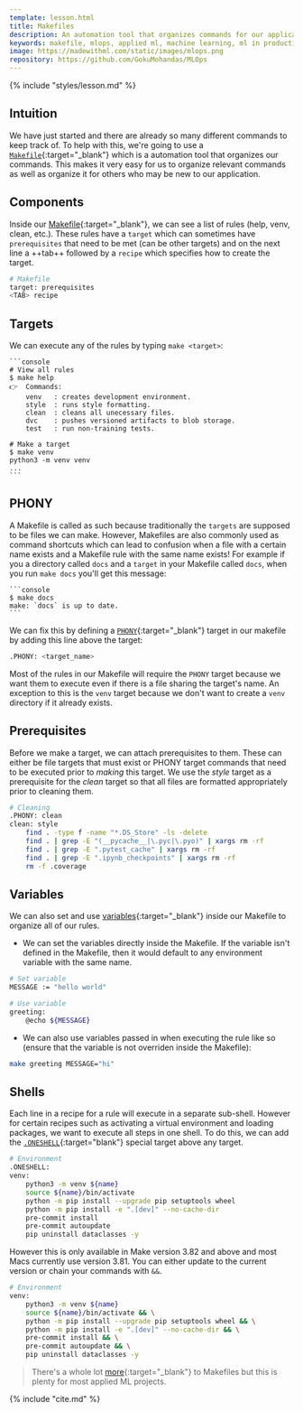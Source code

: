 ```yaml
---
template: lesson.html
title: Makefiles
description: An automation tool that organizes commands for our application's processes.
keywords: makefile, mlops, applied ml, machine learning, ml in production, machine learning in production, applied machine learning
image: https://madewithml.com/static/images/mlops.png
repository: https://github.com/GokuMohandas/MLOps
---
```


{% include "styles/lesson.md" %}

## Intuition

We have just started and there are already so many different commands to keep track of. To help with this, we're going to use a [`Makefile`](https://opensource.com/article/18/8/what-how-makefile){:target="_blank"} which is a automation tool that organizes our commands. This makes it very easy for us to organize relevant commands as well as organize it for others who may be new to our application.

## Components

Inside our [Makefile](https://github.com/GokuMohandas/MLOps/tree/main/Makefile){:target="_blank"}, we can see a list of rules (help, venv, clean, etc.). These rules have a `target` which can sometimes have `prerequisites` that need to be met (can be other targets) and on the next line a ++tab++ followed by a `recipe` which specifies how to create the target.

```bash linenums="1"
# Makefile
target: prerequisites
<TAB> recipe
```

## Targets
We can execute any of the rules by typing `make <target>`:

<div class="animated-code">

    ```console
    # View all rules
    $ make help
    👉  Commands:
        venv   : creates development environment.
        style  : runs style formatting.
        clean  : cleans all unecessary files.
        dvc    : pushes versioned artifacts to blob storage.
        test   : run non-training tests.

    # Make a target
    $ make venv
    python3 -m venv venv
    ...
    ```

</div>
<script src="../../../static/js/termynal.js"></script>

## PHONY
A Makefile is called as such because traditionally the `targets` are supposed to be files we can make. However, Makefiles are also commonly used as command shortcuts which can lead to confusion when a file with a certain name exists and a Makefile rule with the same name exists! For example if you a directory called `docs` and a `target` in your Makefile called `docs`, when you run `make docs` you'll get this message:

<div class="animated-code">

    ```console
    $ make docs
    make: `docs` is up to date.
    ```

</div>

We can fix this by defining a [`PHONY`](https://www.gnu.org/software/make/manual/make.html#Phony-Targets){:target="_blank"} target in our makefile by adding this line above the target:
```bash linenums="1"
.PHONY: <target_name>
```

Most of the rules in our Makefile will require the `PHONY` target because we want them to execute even if there is a file sharing the target's name. An exception to this is the `venv` target because we don't want to create a `venv` directory if it already exists.

## Prerequisites

Before we make a target, we can attach prerequisites to them. These can either be file targets that must exist or PHONY target commands that need to be executed prior to *making* this target. We use the *style* target as a prerequisite for the *clean* target so that all files are formatted appropriately prior to cleaning them.

```bash linenums="1" hl_lines="3"
# Cleaning
.PHONY: clean
clean: style
	find . -type f -name "*.DS_Store" -ls -delete
	find . | grep -E "(__pycache__|\.pyc|\.pyo)" | xargs rm -rf
	find . | grep -E ".pytest_cache" | xargs rm -rf
	find . | grep -E ".ipynb_checkpoints" | xargs rm -rf
	rm -f .coverage
```

## Variables
We can also set and use [variables](https://www.gnu.org/software/make/manual/make.html#Using-Variables){:target="_blank"} inside our Makefile to organize all of our rules.

- We can set the variables directly inside the Makefile. If the variable isn't defined in the Makefile, then it would default to any environment variable with the same name.
```bash linenums="1"
# Set variable
MESSAGE := "hello world"

# Use variable
greeting:
    @echo ${MESSAGE}
```

- We can also use variables passed in when executing the rule like so (ensure that the variable is not overriden inside the Makefile):
```bash linenums="1"
make greeting MESSAGE="hi"
```

## Shells

Each line in a recipe for a rule will execute in a separate sub-shell. However for certain recipes such as activating a virtual environment and loading packages, we want to execute all steps in one shell. To do this, we can add the [`.ONESHELL`](https://www.gnu.org/software/make/manual/make.html#One-Shell){:target="blank"} special target above any target.

```bash linenums="1" hl_lines="2"
# Environment
.ONESHELL:
venv:
    python3 -m venv ${name}
    source ${name}/bin/activate
    python -m pip install --upgrade pip setuptools wheel
    python -m pip install -e ".[dev]" --no-cache-dir
    pre-commit install
    pre-commit autoupdate
    pip uninstall dataclasses -y
```

However this is only available in Make version 3.82 and above and most Macs currently use version 3.81. You can either update to the current version or chain your commands with `&&`.

```bash linenums="1"
# Environment
venv:
    python3 -m venv ${name}
    source ${name}/bin/activate && \
    python -m pip install --upgrade pip setuptools wheel && \
    python -m pip install -e ".[dev]" --no-cache-dir && \
    pre-commit install && \
    pre-commit autoupdate && \
    pip uninstall dataclasses -y
```

> There's a whole lot [more](https://www.gnu.org/software/make/manual/make.html){:target="_blank"} to Makefiles but this is plenty for most applied ML projects.

<!-- Citation -->
{% include "cite.md" %}